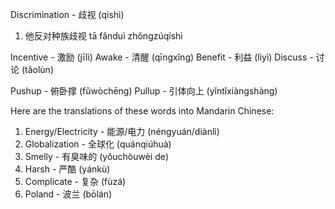 Discrimination - 歧视 (qíshì)

1. 他反对种族歧视
tā fǎnduì zhǒngzúqíshì

Incentive - 激励 (jīlì)
Awake - 清醒 (qīngxǐng)
Benefit - 利益 (lìyì)
Discuss - 讨论 (tǎolùn)

Pushup - 俯卧撑 (fǔwòchēng)
Pullup - 引体向上 (yǐntǐxiàngshàng)

Here are the translations of these words into Mandarin Chinese:

1. Energy/Electricity - 能源/电力 (néngyuán/diànlì)
2. Globalization - 全球化 (quánqiúhuà)
3. Smelly - 有臭味的 (yǒuchòuwèi de)
4. Harsh - 严酷 (yánkù)
5. Complicate - 复杂 (fùzá)
6. Poland - 波兰 (bōlán)
